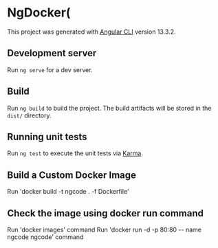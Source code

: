 # NgDocker(

This project was generated with [Angular CLI](https://github.com/angular/angular-cli) version 13.3.2.

## Development server

Run `ng serve` for a dev server. 

## Build

Run `ng build` to build the project. The build artifacts will be stored in the `dist/` directory.

## Running unit tests

Run `ng test` to execute the unit tests via [Karma](https://karma-runner.github.io).

## Build a Custom Docker Image

Run 'docker build -t ngcode . -f Dockerfile'

## Check the image using docker run command 

Run 'docker images' command
Run 'docker run -d -p 80:80 -- name ngcode ngcode' command
